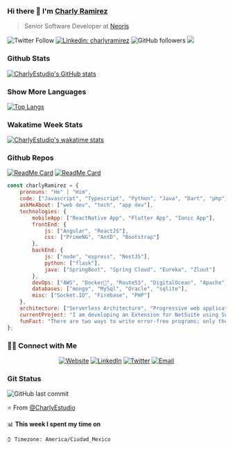 ### Hi there 👋 I'm [Charly Ramirez](https://www.facebook.com/JCharlyR)
> Senior Software Developer at [Neoris](https://www.neoris.com/)

![Twitter Follow](https://img.shields.io/twitter/follow/Charly15442?label=follow)
[![Linkedin: charlyramirez](https://img.shields.io/badge/-charlyramirez-blue?style=flat-square&logo=Linkedin&logoColor=white&link=https://www.linkedin.com/in/charlyramirez/)](https://www.linkedin.com/in/charlyramirez/)
![GitHub followers](https://img.shields.io/github/followers/CharlyEstudio?style=social)
![](https://visitor-badge.glitch.me/badge?page_id=CharlyEstudio.CharlyEstudio)

### Github Stats
[![CharlyEstudio's GitHub stats](https://github-readme-stats.vercel.app/api?username=CharlyEstudio)](https://github.com/CharlyEstudio/github-readme-stats)

### Show More Languages
[![Top Langs](https://github-readme-stats.vercel.app/api/top-langs/?username=CharlyEstudio&langs_count=8)](https://github.com/CharlyEstudio/github-readme-stats)

### Wakatime Week Stats
[![CharlyEstudio's wakatime stats](https://github-readme-stats.vercel.app/api/wakatime?username=CharlyEstudio)](https://github.com/CharlyEstudio/github-readme-stats)

### Github Repos
[![ReadMe Card](https://github-readme-stats.vercel.app/api/pin/?username=CharlyEstudio&repo=React-with-SocketIO&show_owner=true)](https://github.com/CharlyEstudio/React-with-SocketIO)
[![ReadMe Card](https://github-readme-stats.vercel.app/api/pin/?username=CharlyEstudio&repo=patrones_diseno_javascript&show_owner=true)](https://github.com/CharlyEstudio/patrones_diseno_javascript)

```javascript
const charlyRamirez = {
    pronouns: "He" | "Him",
    code: ["Javascript", "Typescript", "Python", "Java", "Dart", "php"],
    askMeAbout: ["web dev", "tech", "app dev"],
    technologies: {
        mobileApp: ["ReactNative App", "Flutter App", "Ionic App"],
        frontEnd: {
            js: ["Angular", "ReactJS"],
            css: ["PrimeNG", "AntD", "Bootstrap"]
        },
        backEnd: {
            js: ["node", "express", "NestJS"],
            python: ["flask"],
            java: ["SpringBoot", "Spring Cloud", "Eureka", "Zluut"]
        },
        devOps: ["AWS", "Docker🐳", "Route53", "DigitalOcean", "Apache"],
        databases: ["mongo", "MySql", "Oracle", "sqlite"],
        misc: ["Socket.IO", "Firebase", "PHP"]
    },
    architecture: ["Serverless Architecture", "Progressive web applications", "Single page applications"],
    currentProject: "I am developing an Extension for NetSuite using SuiteScript2.0",
    funFact: "There are two ways to write error-free programs; only the third one works"
};
```

<h3> 🤝🏻 Connect with Me </h3>

<p align="center">
<a href="https://www.facebook.com/JCharlyR" target="_blank"><img alt="Website" src="https://img.shields.io/badge/Contact-JCharlyR-blue?style=flat&logo=google-chrome"></a>
<a href="https://www.linkedin.com/in/charlyramirez/" target="_blank"><img alt="LinkedIn" src="https://img.shields.io/badge/LinkedIn-@charlyramirez-blue?style=flat&logo=linkedin"></a>
<a href="https://twitter.com/Charly15442" target="_blank"><img alt="Twitter" src="https://img.shields.io/badge/Twitter-@charlyramirez-blue?style=flat&logo=twitter"></a>
<a href="mailto:pingestudio@gmail.com"><img alt="Email" src="https://img.shields.io/badge/Email-pingestudio@gmail.com-blue?style=flat&logo=gmail"></a>
</p>

### Git Status
![GitHub last commit](https://img.shields.io/github/last-commit/CharlyEstudio/CharlyEstudio)


⭐️ From [@CharlyEstudio](https://github.com/CharlyEstudio)


📊 **This week I spent my time on** 

```text
⌚︎ Timezone: America/Ciudad_Mexico
